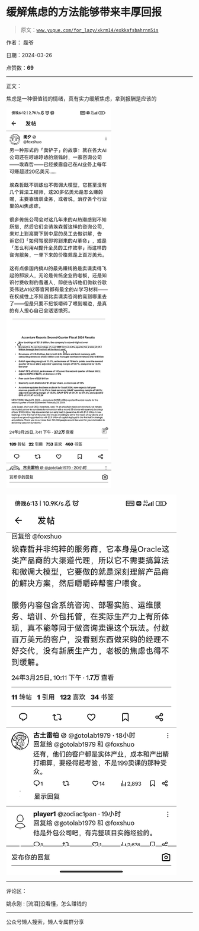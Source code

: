 # 缓解焦虑的方法能够带来丰厚回报

> 原文：[`www.yuque.com/for_lazy/xkrm14/exkkafsbahrnn5is`](https://www.yuque.com/for_lazy/xkrm14/exkkafsbahrnn5is)

作者： 磊爷

日期：2024-03-26

点赞数：**69**

* * *

正文：

焦虑是一种很值钱的情绪，真有实力缓解焦虑，拿到报酬是应该的

![](img/b01dacf90593cd893fc2d0c5dc0f5c7d.png)

![](img/278b947b6b7d2d0e478d211e7de53b63.png)

* * *

评论区：

姚永刚 : [流泪]没看懂，怎么赚钱的

* * *

公众号懒人搜索，懒人专属群分享